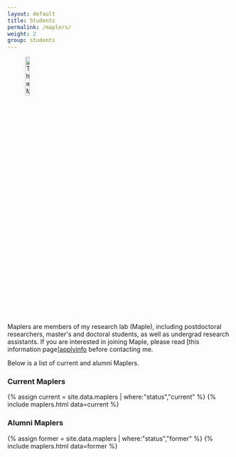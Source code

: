 ```yaml
---
layout: default
title: Students
permalink: /maplers/
weight: 2
group: students
---
```


<figure>
	<img style="display=inline-block" width="15%" src="{{ "/resources/images/maple.png" |  prepend: site.baseurl }}" alt="The Maple Lab" />
</figure>

Maplers are members of my research lab (Maple), including postdoctoral researchers, master's and doctoral students, as well as undergrad research assistants. If you are interested in joining Maple, please read [this information page][applyinfo](/apply/) before contacting me.

Below is a list of current and alumni Maplers.

### Current Maplers
{% assign current = site.data.maplers | where:"status","current" %}
{% include maplers.html data=current %}

### Alumni Maplers
{% assign former = site.data.maplers | where:"status","former" %}
{% include maplers.html data=former %}
